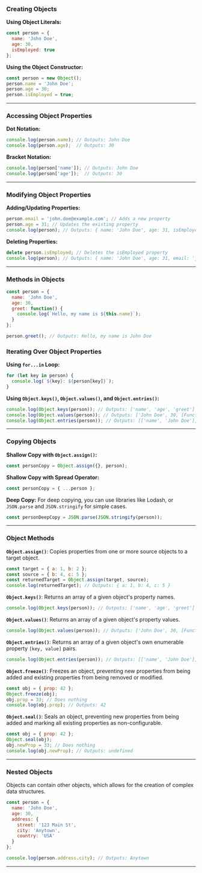 ### Creating Objects
**Using Object Literals:**
```javascript
const person = {
  name: 'John Doe',
  age: 30,
  isEmployed: true
};
```

**Using the Object Constructor:**
```javascript
const person = new Object();
person.name = 'John Doe';
person.age = 30;
person.isEmployed = true;
```

---

### Accessing Object Properties
**Dot Notation:**
```javascript
console.log(person.name); // Outputs: John Doe
console.log(person.age);  // Outputs: 30
```

**Bracket Notation:**
```javascript
console.log(person['name']); // Outputs: John Doe
console.log(person['age']);  // Outputs: 30
```

---

### Modifying Object Properties

**Adding/Updating Properties:**
```javascript
person.email = 'john.doe@example.com'; // Adds a new property
person.age = 31; // Updates the existing property
console.log(person); // Outputs: { name: 'John Doe', age: 31, isEmployed: true, email: 'john.doe@example.com' }
```

**Deleting Properties:**
```javascript
delete person.isEmployed; // Deletes the isEmployed property
console.log(person); // Outputs: { name: 'John Doe', age: 31, email: 'john.doe@example.com' }
```

---

### Methods in Objects
```javascript
const person = {
  name: 'John Doe',
  age: 30,
  greet: function() {
    console.log(`Hello, my name is ${this.name}`);
  }
};

person.greet(); // Outputs: Hello, my name is John Doe
```

### Iterating Over Object Properties

**Using `for...in` Loop:**
```javascript
for (let key in person) {
  console.log(`${key}: ${person[key]}`);
}
```

**Using `Object.keys()`, `Object.values()`, and `Object.entries()`:**
```javascript
console.log(Object.keys(person)); // Outputs: ['name', 'age', 'greet']
console.log(Object.values(person)); // Outputs: ['John Doe', 30, [Function: greet]]
console.log(Object.entries(person)); // Outputs: [['name', 'John Doe'], ['age', 30], ['greet', [Function: greet]]]
```

---

### Copying Objects
**Shallow Copy with `Object.assign()`:**
```javascript
const personCopy = Object.assign({}, person);
```

**Shallow Copy with Spread Operator:**
```javascript
const personCopy = { ...person };
```

**Deep Copy:**
For deep copying, you can use libraries like Lodash, or `JSON.parse` and `JSON.stringify` for simple cases.

```javascript
const personDeepCopy = JSON.parse(JSON.stringify(person));
```

---

### Object Methods
**`Object.assign()`**: Copies properties from one or more source objects to a target object.
```javascript
const target = { a: 1, b: 2 };
const source = { b: 4, c: 5 };
const returnedTarget = Object.assign(target, source);
console.log(returnedTarget); // Outputs: { a: 1, b: 4, c: 5 }
```

**`Object.keys()`**: Returns an array of a given object's property names.
```javascript
console.log(Object.keys(person)); // Outputs: ['name', 'age', 'greet']
```

**`Object.values()`**: Returns an array of a given object's property values.
```javascript
console.log(Object.values(person)); // Outputs: ['John Doe', 30, [Function: greet]]
```

**`Object.entries()`**: Returns an array of a given object's own enumerable property `[key, value]` pairs.
```javascript
console.log(Object.entries(person)); // Outputs: [['name', 'John Doe'], ['age', 30], ['greet', [Function: greet]]]
```

**`Object.freeze()`**: Freezes an object, preventing new properties from being added and existing properties from being removed or modified.
```javascript
const obj = { prop: 42 };
Object.freeze(obj);
obj.prop = 33; // Does nothing
console.log(obj.prop); // Outputs: 42
```

**`Object.seal()`**: Seals an object, preventing new properties from being added and marking all existing properties as non-configurable.
```javascript
const obj = { prop: 42 };
Object.seal(obj);
obj.newProp = 33; // Does nothing
console.log(obj.newProp); // Outputs: undefined
```

---

### Nested Objects

Objects can contain other objects, which allows for the creation of complex data structures.

```javascript
const person = {
  name: 'John Doe',
  age: 30,
  address: {
    street: '123 Main St',
    city: 'Anytown',
    country: 'USA'
  }
};

console.log(person.address.city); // Outputs: Anytown
```


---
